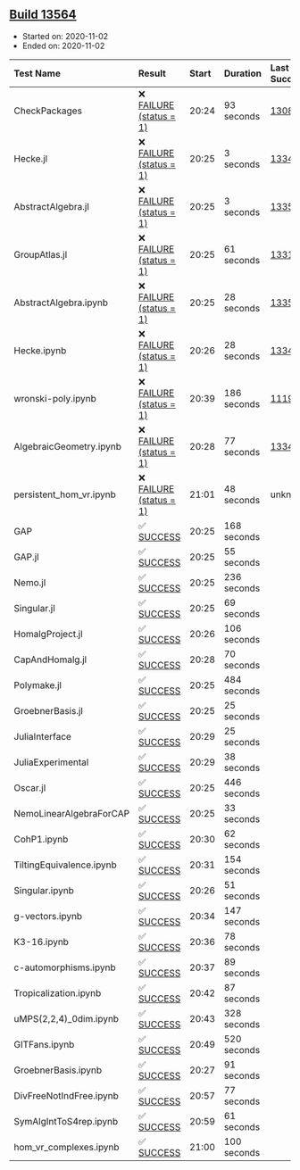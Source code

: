 ## [Build 13564](https://oscarci.mathematik.uni-kl.de/job/oscar/13564/)

* Started on: 2020-11-02
* Ended on: 2020-11-02

| Test Name    | Result | Start | Duration | Last Success | First Failure |
|:-------------|:-------|:------|:---------|:-------------|:--------------|
| CheckPackages | ❌ [FAILURE (status = 1)](https://oscarci.mathematik.uni-kl.de/job/oscar/13564/artifact/logs/build-13564/CheckPackages.log) | 20:24 | 93 seconds | [13085](https://oscarci.mathematik.uni-kl.de/job/oscar/13085/) | [13086](https://oscarci.mathematik.uni-kl.de/job/oscar/13086/) |
| Hecke.jl | ❌ [FAILURE (status = 1)](https://oscarci.mathematik.uni-kl.de/job/oscar/13564/artifact/logs/build-13564/Hecke.jl.log) | 20:25 | 3 seconds | [13341](https://oscarci.mathematik.uni-kl.de/job/oscar/13341/) | [13342](https://oscarci.mathematik.uni-kl.de/job/oscar/13342/) |
| AbstractAlgebra.jl | ❌ [FAILURE (status = 1)](https://oscarci.mathematik.uni-kl.de/job/oscar/13564/artifact/logs/build-13564/AbstractAlgebra.jl.log) | 20:25 | 3 seconds | [13355](https://oscarci.mathematik.uni-kl.de/job/oscar/13355/) | [13356](https://oscarci.mathematik.uni-kl.de/job/oscar/13356/) |
| GroupAtlas.jl | ❌ [FAILURE (status = 1)](https://oscarci.mathematik.uni-kl.de/job/oscar/13564/artifact/logs/build-13564/GroupAtlas.jl.log) | 20:25 | 61 seconds | [13311](https://oscarci.mathematik.uni-kl.de/job/oscar/13311/) | [13312](https://oscarci.mathematik.uni-kl.de/job/oscar/13312/) |
| AbstractAlgebra.ipynb | ❌ [FAILURE (status = 1)](https://oscarci.mathematik.uni-kl.de/job/oscar/13564/artifact/logs/build-13564/AbstractAlgebra.ipynb.log) | 20:25 | 28 seconds | [13355](https://oscarci.mathematik.uni-kl.de/job/oscar/13355/) | [13356](https://oscarci.mathematik.uni-kl.de/job/oscar/13356/) |
| Hecke.ipynb | ❌ [FAILURE (status = 1)](https://oscarci.mathematik.uni-kl.de/job/oscar/13564/artifact/logs/build-13564/Hecke.ipynb.log) | 20:26 | 28 seconds | [13341](https://oscarci.mathematik.uni-kl.de/job/oscar/13341/) | [13342](https://oscarci.mathematik.uni-kl.de/job/oscar/13342/) |
| wronski-poly.ipynb | ❌ [FAILURE (status = 1)](https://oscarci.mathematik.uni-kl.de/job/oscar/13564/artifact/logs/build-13564/wronski-poly.ipynb.log) | 20:39 | 186 seconds | [11192](https://oscarci.mathematik.uni-kl.de/job/oscar/11192/) | [11193](https://oscarci.mathematik.uni-kl.de/job/oscar/11193/) |
| AlgebraicGeometry.ipynb | ❌ [FAILURE (status = 1)](https://oscarci.mathematik.uni-kl.de/job/oscar/13564/artifact/logs/build-13564/AlgebraicGeometry.ipynb.log) | 20:28 | 77 seconds | [13341](https://oscarci.mathematik.uni-kl.de/job/oscar/13341/) | [13342](https://oscarci.mathematik.uni-kl.de/job/oscar/13342/) |
| persistent_hom_vr.ipynb | ❌ [FAILURE (status = 1)](https://oscarci.mathematik.uni-kl.de/job/oscar/13564/artifact/logs/build-13564/persistent_hom_vr.ipynb.log) | 21:01 | 48 seconds | unknown | unknown |
| GAP | ✅ [SUCCESS](https://oscarci.mathematik.uni-kl.de/job/oscar/13564/artifact/logs/build-13564/GAP.log) | 20:25 | 168 seconds |  |  |
| GAP.jl | ✅ [SUCCESS](https://oscarci.mathematik.uni-kl.de/job/oscar/13564/artifact/logs/build-13564/GAP.jl.log) | 20:25 | 55 seconds |  |  |
| Nemo.jl | ✅ [SUCCESS](https://oscarci.mathematik.uni-kl.de/job/oscar/13564/artifact/logs/build-13564/Nemo.jl.log) | 20:25 | 236 seconds |  |  |
| Singular.jl | ✅ [SUCCESS](https://oscarci.mathematik.uni-kl.de/job/oscar/13564/artifact/logs/build-13564/Singular.jl.log) | 20:25 | 69 seconds |  |  |
| HomalgProject.jl | ✅ [SUCCESS](https://oscarci.mathematik.uni-kl.de/job/oscar/13564/artifact/logs/build-13564/HomalgProject.jl.log) | 20:26 | 106 seconds |  |  |
| CapAndHomalg.jl | ✅ [SUCCESS](https://oscarci.mathematik.uni-kl.de/job/oscar/13564/artifact/logs/build-13564/CapAndHomalg.jl.log) | 20:28 | 70 seconds |  |  |
| Polymake.jl | ✅ [SUCCESS](https://oscarci.mathematik.uni-kl.de/job/oscar/13564/artifact/logs/build-13564/Polymake.jl.log) | 20:25 | 484 seconds |  |  |
| GroebnerBasis.jl | ✅ [SUCCESS](https://oscarci.mathematik.uni-kl.de/job/oscar/13564/artifact/logs/build-13564/GroebnerBasis.jl.log) | 20:25 | 25 seconds |  |  |
| JuliaInterface | ✅ [SUCCESS](https://oscarci.mathematik.uni-kl.de/job/oscar/13564/artifact/logs/build-13564/JuliaInterface.log) | 20:29 | 25 seconds |  |  |
| JuliaExperimental | ✅ [SUCCESS](https://oscarci.mathematik.uni-kl.de/job/oscar/13564/artifact/logs/build-13564/JuliaExperimental.log) | 20:29 | 38 seconds |  |  |
| Oscar.jl | ✅ [SUCCESS](https://oscarci.mathematik.uni-kl.de/job/oscar/13564/artifact/logs/build-13564/Oscar.jl.log) | 20:25 | 446 seconds |  |  |
| NemoLinearAlgebraForCAP | ✅ [SUCCESS](https://oscarci.mathematik.uni-kl.de/job/oscar/13564/artifact/logs/build-13564/NemoLinearAlgebraForCAP.log) | 20:25 | 33 seconds |  |  |
| CohP1.ipynb | ✅ [SUCCESS](https://oscarci.mathematik.uni-kl.de/job/oscar/13564/artifact/logs/build-13564/CohP1.ipynb.log) | 20:30 | 62 seconds |  |  |
| TiltingEquivalence.ipynb | ✅ [SUCCESS](https://oscarci.mathematik.uni-kl.de/job/oscar/13564/artifact/logs/build-13564/TiltingEquivalence.ipynb.log) | 20:31 | 154 seconds |  |  |
| Singular.ipynb | ✅ [SUCCESS](https://oscarci.mathematik.uni-kl.de/job/oscar/13564/artifact/logs/build-13564/Singular.ipynb.log) | 20:26 | 51 seconds |  |  |
| g-vectors.ipynb | ✅ [SUCCESS](https://oscarci.mathematik.uni-kl.de/job/oscar/13564/artifact/logs/build-13564/g-vectors.ipynb.log) | 20:34 | 147 seconds |  |  |
| K3-16.ipynb | ✅ [SUCCESS](https://oscarci.mathematik.uni-kl.de/job/oscar/13564/artifact/logs/build-13564/K3-16.ipynb.log) | 20:36 | 78 seconds |  |  |
| c-automorphisms.ipynb | ✅ [SUCCESS](https://oscarci.mathematik.uni-kl.de/job/oscar/13564/artifact/logs/build-13564/c-automorphisms.ipynb.log) | 20:37 | 89 seconds |  |  |
| Tropicalization.ipynb | ✅ [SUCCESS](https://oscarci.mathematik.uni-kl.de/job/oscar/13564/artifact/logs/build-13564/Tropicalization.ipynb.log) | 20:42 | 87 seconds |  |  |
| uMPS(2,2,4)_0dim.ipynb | ✅ [SUCCESS](https://oscarci.mathematik.uni-kl.de/job/oscar/13564/artifact/logs/build-13564/uMPS-2-2-4-_0dim.ipynb.log) | 20:43 | 328 seconds |  |  |
| GITFans.ipynb | ✅ [SUCCESS](https://oscarci.mathematik.uni-kl.de/job/oscar/13564/artifact/logs/build-13564/GITFans.ipynb.log) | 20:49 | 520 seconds |  |  |
| GroebnerBasis.ipynb | ✅ [SUCCESS](https://oscarci.mathematik.uni-kl.de/job/oscar/13564/artifact/logs/build-13564/GroebnerBasis.ipynb.log) | 20:27 | 91 seconds |  |  |
| DivFreeNotIndFree.ipynb | ✅ [SUCCESS](https://oscarci.mathematik.uni-kl.de/job/oscar/13564/artifact/logs/build-13564/DivFreeNotIndFree.ipynb.log) | 20:57 | 77 seconds |  |  |
| SymAlgIntToS4rep.ipynb | ✅ [SUCCESS](https://oscarci.mathematik.uni-kl.de/job/oscar/13564/artifact/logs/build-13564/SymAlgIntToS4rep.ipynb.log) | 20:59 | 61 seconds |  |  |
| hom_vr_complexes.ipynb | ✅ [SUCCESS](https://oscarci.mathematik.uni-kl.de/job/oscar/13564/artifact/logs/build-13564/hom_vr_complexes.ipynb.log) | 21:00 | 100 seconds |  |  |
